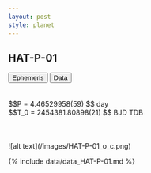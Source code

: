 ```yaml
---
layout: post
style: planet
---
```

<script src="../js/planets.js"></script>

## HAT-P-01

<!-- Tab links -->
<div class="tab">
<button class="tablinks" onclick="openCity(event, 'Ephemeris')">Ephemeris</button>
<button class="tablinks" onclick="openCity(event, 'Data')">Data</button>
</div>

<!-- Tab content -->
<div id="Ephemeris" class="tabcontent" markdown="1">
<br/><br/>
$$P = 4.46529958(59) $$ day <br/>
$$T_0 = 2454381.80898(21) $$ BJD TDB
<br/><br/>
<br/><br/>
![alt text](/images/HAT-P-01_o_c.png)
</div>


<div id="Data" class="tabcontent" markdown="1">

{% include data/data_HAT-P-01.md %}

</div>

<script src="../js/tabs.js"></script>


